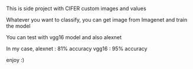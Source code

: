 This is side project with CIFER custom images and values

Whatever you want to classify, you can get image from Imagenet and train the model

You can test with vgg16 model and also alexnet

In my case,
alexnet : 81% accuracy
vgg16 : 95% accuracy

enjoy :)